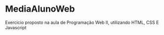 # MediaAlunoWeb
Exercicio proposto na aula de Programação Web II, utilizando HTML, CSS E Javascript
